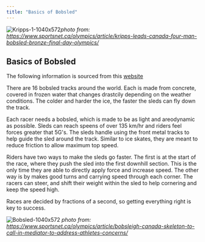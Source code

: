 ```yaml
---
title: "Basics of Bobsled"
---
```


![Kripps-1-1040x572](https://user-images.githubusercontent.com/123665372/230791547-70f13b44-4b5f-40fc-82d9-5d459cd985bd.jpeg)*photo from: https://www.sportsnet.ca/olympics/article/kripps-leads-canada-four-man-bobsled-bronze-final-day-olympics/*

## Basics of Bobsled

The following information is sourced from this [website](https://ssec.si.edu/stemvisions-blog/perfect-slide-science-bobsledding)

There are 16 bobsled tracks around the world. Each is made from concrete, covered in frozen water that changes drastcily depending on the weather conditions. The colder and harder the ice, the faster the sleds can fly down the track.

Each racer needs a bobsled, which is made to be as light and areodynamic as possible. Sleds can reach speens of over 135 km/hr and riders feel forces greater that 5G's. The sleds handle using the front metal tracks to help guide the sled around the track. Similar to ice skates, they are meant to reduce friction to allow maximum top speed. 

Riders have two ways to make the sleds go faster. The first is at the start of the race, where they push the sled into the first downhill section. This is the only time they are able to directly apply force and increase speed. The other way is by makes good turns and carrying speed through each corner. The racers can steer, and shift their weight within the sled to help cornering and keep the speed high. 

Races are decided by fractions of a second, so getting everything right is key to success. 

![Bobsled-1040x572](https://user-images.githubusercontent.com/123665372/230791776-8f023c52-32c1-4df4-abe0-f9c964ed61c7.jpeg)
*photo from: https://www.sportsnet.ca/olympics/article/bobsleigh-canada-skeleton-to-call-in-mediator-to-address-athletes-concerns/*

